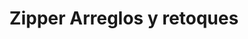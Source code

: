 ---
title: "Zipper Arreglos y retoques"
url: /valdepenas/zipper-arreglos-y-retoques/
shop: lavandería
---
